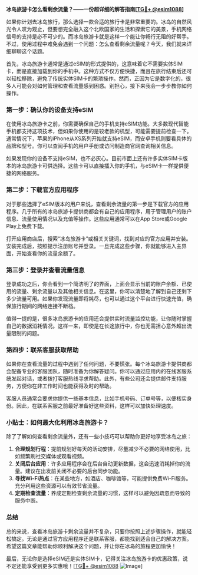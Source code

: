 **冰岛旅游卡怎么看剩余流量？——一份超详细的解答指南[[TG💪+ @esim1088](https://t.me/s/esim1088)]**

如果你计划去冰岛旅行，那么选择一款合适的旅行卡是非常重要的。冰岛的自然风光令人叹为观止，但要想完全融入这个北欧国家的生活和探索它的美景，手机网络信号的支持是必不可少的。而冰岛旅游卡就是这样一个能让你畅行无阻的好帮手。不过，使用过程中难免会遇到一个问题：怎么查看剩余流量呢？今天，我们就来详细聊聊这个话题。

首先，冰岛旅游卡通常是通过eSIM的形式提供的，这意味着它不需要实体SIM卡，而是直接加载到你的手机中。这种方式不仅方便快捷，而且在旅行结束后还可以轻松移除，避免了传统实体SIM卡的繁琐操作。然而，正因为它是数字化的，很多人可能会对如何管理和查看流量感到困惑。别担心，接下来我会一步步教你如何操作。

### 第一步：确认你的设备支持eSIM

在使用冰岛旅游卡之前，你需要确保自己的手机支持eSIM功能。大多数现代智能手机都支持这项技术，但如果你使用的是较老款的机型，可能需要提前检查一下。通常情况下，苹果的iPhone从XS系列开始就支持eSIM，而安卓手机则要看具体的品牌和型号。你可以查阅手机的用户手册或访问制造商官网查询相关信息。

如果发现你的设备不支持eSIM，也不必灰心。目前市面上还有许多实体SIM卡版本的冰岛旅游卡可供选择。这些卡可以直接插入你的手机，与eSIM卡一样提供便捷的网络服务。

### 第二步：下载官方应用程序

对于那些选择了eSIM版本的用户来说，查看剩余流量的第一步是下载官方的应用程序。几乎所有的冰岛旅游卡提供商都会有自己的应用程序，用于管理用户的账户信息、流量使用情况以及充值等操作。这些应用通常可以在App Store或Google Play上免费下载。

打开应用商店后，搜索“冰岛旅游卡”或相关关键词，找到对应的官方应用并安装。安装完成后，按照提示注册账号并登录。一旦完成这些步骤，你就能够进入主界面，开始查看你的流量余额了。

### 第三步：登录并查看流量信息

登录成功之后，你会看到一个简洁明了的界面，上面会显示当前的账户余额、已使用的流量、剩余流量以及其他相关信息。在这里，你可以清楚地了解到自己还剩下多少流量可用。如果你发现流量即将耗尽，也可以通过这个平台进行快速充值，确保旅行期间的网络连接不断档。

值得一提的是，很多冰岛旅游卡的应用还会提供实时流量监控功能，让你随时掌握自己的数据消耗情况。这样一来，即使是在长途旅行中，你也无需担心意外超出流量限制的问题。

### 第四步：联系客服获取帮助

如果你在查看流量的过程中遇到了任何问题，不要慌张。每个冰岛旅游卡提供商都会配备专业的客服团队，随时准备为你解答疑问。你可以通过应用内的在线客服系统发起对话，或者拨打客服热线寻求帮助。此外，有些公司还会提供邮件支持服务，方便你在非工作时间也能获得及时的帮助。

客服人员通常会要求你提供一些基本信息，比如手机号码、订单号等，以便核实身份。因此，在联系客服之前最好准备好这些资料，这样可以加快处理速度。

### 小贴士：如何最大化利用冰岛旅游卡？

除了了解如何查看剩余流量外，还有一些小技巧可以帮助你更好地享受冰岛之旅：

1. **合理规划行程**：提前规划好每天的活动安排，尽量减少不必要的网络使用，比如频繁刷社交媒体或观看视频。
2. **关闭后台应用**：许多应用程序会在后台自动更新数据，这会迅速消耗掉你的流量。建议在出发前关闭不必要的后台同步功能。
3. **寻找Wi-Fi热点**：在某些地方，如酒店、咖啡馆等，可能提供免费Wi-Fi服务。充分利用这些资源可以有效节省流量。
4. **定期检查流量**：养成定期检查剩余流量的习惯，这样可以避免因疏忽而导致的服务中断。

### 总结

总的来说，查看冰岛旅游卡剩余流量并不复杂，只要你按照上述步骤操作，就能轻松搞定。无论是通过官方应用程序还是联系客服，都能找到适合自己的解决方案。希望这篇文章能帮助你顺利解决这个问题，并让你在冰岛的旅程更加愉快！

最后，无论你是选择eSIM还是实体SIM卡，记得关注冰岛旅游卡的优惠政策，说不定还能享受到更多实惠哦！[[TG💪+ @esim1088](https://t.me/s/esim1088) ![Image](https://i.postimg.cc/4NQfJmqS/Snipaste-2025-05-13-00-14-12.png)]